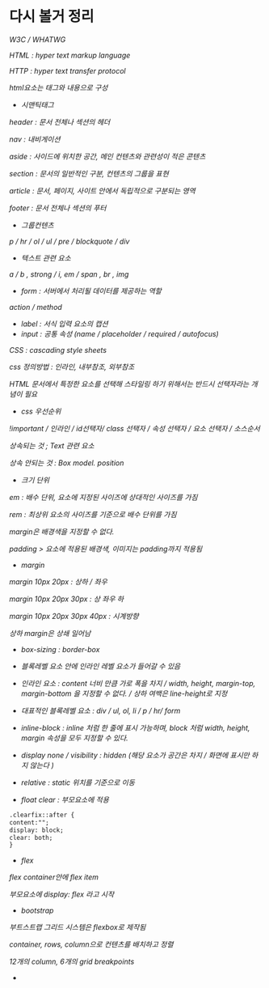 # 다시 볼거 정리

*W3C / WHATWG*

*HTML : hyper text markup language*

*HTTP : hyper text transfer protocol*

*html요소는 태그와 내용으로 구성*

- *시맨틱태그*

*header : 문서 전체나 섹션의 헤더*

*nav : 내비게이션*

*aside : 사이드에 위치한 공간, 메인 컨텐츠와 관련성이 적은 콘텐츠*

*section : 문서의 일반적인 구분, 컨텐츠의 그룹을 표현*

*article : 문서, 페이지, 사이트 안에서 독립적으로 구분되는 영역*

*footer : 문서 전체나 섹션의 푸터* 

- *그룹컨텐츠*

*p / hr / ol / ul / pre / blockquote / div*

- *텍스트 관련 요소*

*a / b , strong / i, em / span , br , img*

- *form : 서버에서 처리될 데이터를 제공하는 역할*

*action / method*

- *label : 서식 입력 요소의 캡션*
- *input : 공통 속성 (name / placeholder / required / autofocus)*

*CSS : cascading style sheets*

*css 정의방법 : 인라인, 내부참조, 외부참조*

*HTML 문서에서 특정한 요소를 선택해 스타일링 하기 위해서는 반드시 선택자라는 개념이 필요*

- *css 우선순위*

*!important / 인라인 / id선택자/ class 선택자 / 속성 선택자 / 요소 선택자 / 소스순서*

*상속되는 것 ; Text 관련 요소*

*상속 안되는 것 : Box model. position*

- *크기 단위*

*em : 배수 단위, 요소에 지정된 사이즈에 상대적인 사이즈를 가짐*

*rem : 최상위 요소의 사이즈를 기준으로 배수 단위를 가짐*

*margin은 배경색을 지정할 수 없다.*

*padding > 요소에 적용된 배경색, 이미지는 padding까지 적용됨*

- *margin*

*margin 10px 20px : 상하 / 좌우*

*margin 10px 20px 30px : 상 좌우 하*

*margin 10px 20px 30px 40px : 시계방향*

*상하 margin은 상쇄 일어남*

- *box-sizing : border-box*

- *블록레벨 요소 안에 인라인 레벨 요소가 들어갈 수 있음* 
- *인라인 요소 : content 너비 만큼 가로 폭을 차지 / width, height, margin-top, margin-bottom 을 지정할 수 없다. / 상하 여백은 line-height로 지정*
- *대표적인 블록레벨 요소 : div / ul, ol, li / p / hr/  form*
- *inline-block : inline 처럼 한 줄에 표시 가능하며, block 처럼 width, height, margin 속성을 모두 지정할 수 있다.*
- *display none / visibility : hidden (해당 요소가 공간은 차지 / 화면에 표시만 하지 않는다 )*
- *relative : static 위치를 기준으로 이동*
- *float clear  :  부모요소에 적용*

```html
.clearfix::after {
content:"";
display: block;
clear: both;
}
```

- *flex*

*flex container안에 flex item*

*부모요소에 display: flex 라고 시작*

- *bootstrap*

*부트스트랩 그리드 시스템은 flexbox로 제작됨*

*container, rows, column으로 컨텐츠를 배치하고 정렬*

*12개의 column, 6개의 grid breakpoints*

- 



